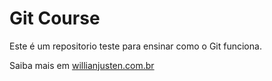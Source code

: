 # Git Course

Este é um repositorio teste para ensinar como o Git funciona.

Saiba mais em [willianjusten.com.br](https://willianjusten.com.br)
